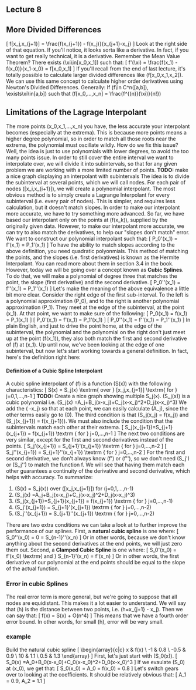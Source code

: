 ## Lecture 8
## More Divided Differences
\[
f[x_j,x_{j+1}] = \frac{f(x_{j+1}) - f(x_j)}{x_{j+1}-x_j}
\]
Look at the right side of that equation. If you'll notice, it looks sorta like a derivative. In fact, if you want to get really technical, it is a derivative.
Remember the Mean Value Theorem?
There exists \(\xi\in[x_0,x_1]\) such that:
\[
f'(\xi) =  \frac{f(x_1) - f(x_0)}{x_1-x_0} = f[x_0,x_1]
\]
If you'll recall from the end of last lecture, it's totally possible to calculate larger divided differences like \(f[x_0,x_1,x_2]\). We can use this same concept to calculate higher order derivatives using Newton's Divided Differences. Generally:
If \(f\in C^n([a,b]), \exists\xi\in[a,b]\) such that \(f[x_0,...,x_n] = \frac{f^{(n)}(\xi)}{n!}\)

## Limitations of the Lagrage Interpolant
The more points (x_0,x_1,...,x_n) you have, the less accurate your interpolant becomes (especially at the extrema). This is because more points means a higher degree polynomial, so in order to match all those roots near the extrema, the polynomial must oscillate wildly.
How do we fix this issue?
Well, the idea is just to use polynomials with lower degrees, to avoid the too many points issue. In order to still cover the entire interval we want to interpolate over, we will divide it into subintervals, so that for any given problem we are working with a more limited number of points.
**TODO:** make a nice graph displaying an interpolant with subintervals
The idea is to divide the subinterval at several points, which we will call nodes. For each pair of nodes \([x_i,x_{i+1}]\), we will create a polynomial interpolant.
The most obvious method is to simply create a Lagrange Interpolant for every subinterval (i.e. every pair of nodes). This is simpler, and requires less calculation, but it doesn't match slopes.
In order to make our interpolant more accurate, we have to try something more advanced. So far, we have based our interpolant only on the points at \(f(x_k)\), supplied by the originally given data.
However, to make our interpolant more accurate, we can try to also match the derivatives, to help our "slopes don't match" error. We want to construct our polynomial interpolant such that:
\[
P_0'(x_1) = f'(x_1) = P_1'(x_1)
\]
To have the ability to match slopes according to the above definition, you need quadratic polyonmials. This method of matching the points, and the slopes (i.e. first derivatives) is known as the Hermite Interpolant. You can read more about them in section 3.4 in the book.
However, today we will be going over a concept known as **Cubic Splines**. To do that, we will make a polynomial of degree three that matches the point, the slope (first derivative) and the second derivative.
\[
P_0''(x_1) = f''(x_1) = P_1''(x_1)
\]
Let's make the meaning of the above equivalence a little bit more clear. Consider the right edge of the first sub-interval. To the left is a polynomial approximation \(P_0\), and to the right is another polynomial approximation \(P_1\). They meet at the edge of the subinterval, at the point \(x_1\). At that point, we want to make sure of the following:
\[
P_0(x_1) = f(x_1) = P_1(x_1)
\]
\[
P_0'(x_1) = f'(x_1) = P_1'(x_1)
\]
\[
P_0''(x_1) = f''(x_1) = P_1''(x_1)
\]
In plain English, and just to drive the point home, at the edge of the subinterval, the polynomial and the polynomial on the right don't just meet up at the point \(f(x_1)\), they also both match the first and second derivative of \(f\) at \(x_1\).
Up until now, we've been looking at the edge of one subinterval, but now let's start working towards a general definition. In fact, here's the definition right here:
#### Definition of a Cubic Spline Interpolant
A cubic spline interpolant of \(f\) is a function \(S(x)\) with the following characteristics:
\[
S(x) = S_j(x) \textrm{ over } [x_j,x_{j=1}] \textrm{ for } j=0,1,...,n-1
\]
**TODO:** Create a nice graph showing multiple S_j(x).
\(S_j(x)\) is a cubic polynomial i.e. \(S_j(x) =A_j+B_j(x-x_j)+C_j(x-x_j)^2+D_j(x-x_j)^3\)
We add the \( -x_j\) so that at each point, we can easily calculate \(A_j\), since the other terms easily go to \(0\).
The third condition is that \(S_j(x_j) = f(x_j)\) and \(S_j(x_{j+1}) = f(x_{j+1})\). We must also include the condition that the subintervals match each other at their extrema.
\[
S_j(x_{j+1})=S_{j+1}(x_{j+1}) = f(x_{j+1}) \textrm { for } j=0,...,n-1
\]
The next two conditions are very similar, except for the first and second derivatives instead of the points.
\[
S_j'(x_{j+1}) = S_{j+1}'(x_{j+1}) \textrm { for } j=0,...,n-2
\]
\[
S_j''(x_{j+1}) = S_{j+1}''(x_{j+1}) \textrm { for } j=0,...,n-2
\]
For the first and second derivative, we don't always know \(f'\) or \(f''\), so we don't need \(S_j'\) or \(S_j''\) to match the function f. We will see that having them match each other guarantees a continuity of the derivative and second derivative, which helps with accuracy.
To summarize:
1. \(S(x) = S_j(x)\) over \([x_j,x_{j=1}]\) for \(j=0,1,...,n-1\)
2. \(S_j(x) =A_j+B_j(x-x_j)+C_j(x-x_j)^2+D_j(x-x_j)^3\)
3. \(S_j(x_{j+1})=S_{j+1}(x_{j+1}) = f(x_{j+1}) \textrm { for } j=0,...,n-1\)
4. \(S_j'(x_{j+1}) = S_{j+1}'(x_{j+1}) \textrm { for } j=0,...,n-2\)
5. \(S_j''(x_{j+1}) = S_{j+1}''(x_{j+1}) \textrm { for } j=0,...,n-2\)

There are two extra conditions we can take a look at to further improve the performance of our splines.
First, a **natural cubic spline** is one where:
\[
S_0''(x_0) = 0 = S_{n-1}''(x_n)
\]
Or in other words, because we don't know anything about the second derivatives at the end points, we will just zero them out.
Second, a **Clamped Cubic Spline** is one where:
\[
S_0'(x_0) = f'(x_0) \textrm{ and } S_{n-1}'(x_n) = f'(x_n)
\]
Or in other words, the first derivative of our polynomial at the end points should be equal to the slope of the actual function.

### Error in cubic Splines
The real error term is more general, but we're going to suppose that all nodes are equidistant. This makes it a lot easier to understand. We will say that \(h\) is the distance between two points, i.e. \(h=x_{j+1} - x_j\).
Then we can say that:
\[
f(x) = S(x) + O(n^4)
\]
This means that we have a fourth order error bound. In other words, for small \(h\), error will be very small.
### example
Build the natural cubic spline
\[
\begin{array}{c|c}
x & f(x) \\
-1 & 0.8 \\
-0.5 & 0.9 \\
10 & 1.1 \\
0.5 & 1.3
\end{array}
\]
First, let's just start with \(S_0(x)\).
\[
S_0(x) =A_0+B_0(x-x_0)+C_0(x-x_0)^2+D_0(x-x_0)^3
\]
If we evaulate \(S_0\) at \(x_0\), we get that:
\[
S_0(x_0) = A_0 = f(x_0) = 0.8
\]
Let's switch gears over to looking at the coefficients. It should be relatively obvious that:
\[
A_1 = 0.9, A_2 = 1.1
\]
